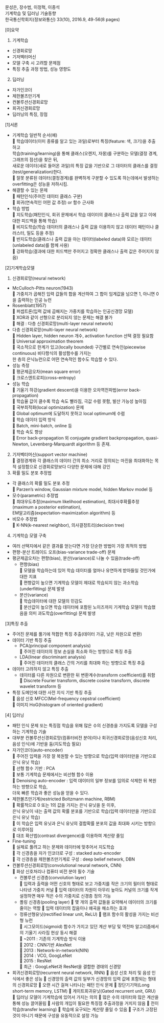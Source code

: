 문성은, 장수범, 이정혁, 이종석   
기계학습 및 딥러닝 기술동향   
한국통신학회지(정보와통신) 33(10), 2016.9, 49-56(8 pages)   

[0]요약   
1. 기계학습
- 신경회로망
- 기저벡터머신   
- 모델 구축 시 고려할 문제점   
- 특징 추출 과정 방법, 성능 영향도   
2. 딥러닝
- 자가인코더
- 제한볼츠만기계
- 컨볼루션신경회로망
- 회귀신경회로망
- 딥러닝의 특징, 장점


[1]서론
* 기계학습 일반적 순서(예)   
	학습데이터(이미 종류를 알고 있는 과일)로부터 특징(feature: 색, 크기)을 추출하고       
학습(training/learning)을 통해 클래스(오렌지, 자몽)를 구분하는 모델(결정 경계, 그래프의 점선)을 찾은 뒤,     
새로운 데이터(새로 들어온 과일)의 특징 값을 기반으로 그 데이터의 클래스를 결정(test/generalization)한다.     
	잘못 분류된 데이터(결정경계)를 완벽하게 구분할 수 있도록 하는데에서 발생하는 overfitting은 성능을 저하시킴.      
* 해결할 수 있는 문제   
	패턴인식(주어진 데이터 클래스 구분)   
	회귀(연속적인 어떤 값 추정) or 함수 근사화   
* 학습 방법   
	지도학습(패턴인식, 회귀 문제에서 학습 데이터의 클래스나 출력 값을 알고 이에 대한 피드백을 통해 학습)   
	비지도학습(학습 데이터의 클래스나 출력 값을 이용하지 않고 데이터 패턴이나 클러스터, 밀도 등을 추정)   
	반지도학습(클래스나 출력 값을 아는 데이터(labeled data)와 모르는 데이터(unlabeled data)를 함께 사용)   
	강화학습(결과에 대한 피드백만 주어지고 정확한 클래스나 출력 값은 주어지지 않음)   

[2]기계학습모델   
1. 신경회로망(neural network)    
*	McCulloch-Pitts neuron(1943)   
   가중치가 곱해진 입력 값들의 합을 계산하여 그 합이 임계값을 넘으면 1, 아니면 0을 출력하는 인공 뉴런   
*	Rosenblatt(1957)   
  	퍼셉트론(입력 값에 곱해지는 가중치를 학습하는 인공신경망 모델)   
  	XOR과 같이 선형으로 분리되지 않는 문제는 해결 불가   
  	해결 : 다층 신경회로망(multi-layer neural network)    
*	다층 신경회로망(multi-layer neural network)   
  	Hidden layer, hidden neuron 개수, activation function 선택 결정 필요함   
  	Universal approximation theorem         
    	국소적으로 한계가 있고(locally bounded) 구간별로 연속인(piecewise continuous) 비다항식의 활성함수를 가지는    
    한 층의 은닉뉴런으로 어떤 연속적인 함수도 학습할 수 있다.   
*	성능 측정   
  	평균제곱오차(mean square error)   
  	크로스엔트로피(cross-entropy)   
*	성능 학습   
  	기울기 하강(gradient descent)을 이용한 오차역전파법(error back-propagation)   
  	학습율 값이 클수록 학습 속도 빨라짐, 극값 수렴 못함, 발산 가능성 높아짐   
  	국부최적화(local optimization) 문제   
    	Global optimum에 도달하지 못하고 local optimum에 수렴   
  	학습 데이터 입력 방식   
    	Batch, mini-batch, online 등   
  	학습 속도 향상   
    	Error back-propagation 외 conjugate gradient backpropagation, quasi-Newton, Levenberg-Marquardt algorithm 등 존재.   
2. 기저벡터머신(support vector machine)   
  	결정경계와 각 클래스의 데이터 간의 최소 거리로 정의되는 마진을 최대화하는 목적 설정함으로 
  신경회로망보다 다양한 문제에 대해 강인     
3. 확률 밀도 분포 추정법   
  *	각 클래스의 확률 밀도 분포 추정   
    	Parzen’s window, Gaussian mixture model, hidden Markov model 등   
  *	모수(parametric) 추정법   
    	최대우도추정(maximum likelihood estimation), 최대사후확률추정(maximum a posterior estimation),   
    EM알고리즘(expectation-maximization algorithm) 등   
  *	비모수 추정법   
    	K-NN(k-nearest neighbor), 의사결정트리(decision tree)   
4. 기계학습 모델 구축   
  *	여러 선택지에서 같은 결과를 얻는다면 가장 단순한 방법이 가장 최적의 방법   
  *	편향-분산 트레이드 오프(bias-variance trade-off) 문제   
  * 평균제곱오차는 편향(bias), 분산(variance)로 나눌 수 있음(trade-off)    
      *	편향(bias)   
        	모델을 학습하는데 있어 학습 데이터를 얼마나 유연하게 받아들일 것인가에 대한 지표   
        	편향값이 높으면 기계학습 모델이 제대로 학습되지 않는 과소학습(underfitting) 문제 발생    
      *	분산(variance)    
        	학습데이터에 대한 모델의 민감도    
        	분산값이 높으면 학습 데이터에 포함된 노이즈까지 기계학습 모델이 학습했음을 의미 과도학습(overfitting) 문제 발생    
 
[3]특징 추출   
*	주어진 문제를 풀기에 적합한 특징 추출(데이터 가공, 낮은 차원으로 변환)   
  *	데이터 기반 특징 추출   
    *	PCA(principal component analysis)   
    	주어진 데이터의 정보 손실을 최소화 하는 방향으로 특징 추출   
    *	LDA(linear discriminant analysis)   
    	주어진 데이터의 클래스 간의 거리를 최대화 하는 방향으로 특징 추출   
*	데이터 고려하지 않고 특징 추출   
    *	데이터를 다른 차원으로 변환한 뒤 변환계수(transform coefficient)를 취함   
      	Discrete Fourier transform, discrete cosine transform, discrete wavelet transform 등   
*	특정 도메인에 대한 사전 지식 기반 특징 추출   
  	음성 신호 MFCC(Mel-frequency cepstral coefficient)   
  	이미지 HoG(histogram of oriented gradient)   

[4] 딥러닝
  *	패턴 인식 문제 또는 특징점 학습을 위해 많은 수의 신경층을 가지도록 모델을 구성하는 기계학습 기술
  *	대부분 컨볼루션신경회로망(컴퓨터비전 분야)이나 회귀신경회로망(음성신호 처리, 음성 인식)에 기반을 둠(지도학습 필요)
  *	자가인코더(auto-encoder)   
    	주어진 입력을 가장 잘 복원할 수 있는 방향으로 학습(입력 데이터만을 기반으로 은닉 유닛 학습)   
    	선형 함수 기반 : PCA   
    	보통 기계학습 문제에서는 비선형 함수 이용   
    	Denoising auto-encoder : 입력 데이터의 일부 정보를 임의로 삭제한 뒤 복원하는 방향으로 학습,   
    더욱 빠른 학습과 좋은 성능을 얻을 수 있다.   
  *	제한볼츠만기계(restricted Boltzmann machine, RBM)   
    	확률적으로 0 또는 1의 값을 가지는 은닉 유닛을 둔 이후,    
    은닉 유닛이 내는 출력 값의 확률 분포를 기반으로 학습(입력 데이터만을 기반으로 은닉 유닛 학습)   
    	이 학습은 입력 유닛과 은닉 유닛의 결합확률 분포의 값을 최대화 시키는 방향으로 이루어짐   
    	대조 확산법(contrast divergence)를 이용하여 계산량 줄임   
  *	Fine-tuning   
    	실제로 풀려고 하는 문제와 데이터에 맞추어서 지도학습        
    	각 신경층을 자가 인코더로 구성 : stacked auto-encoder      
    	각 신경층을 제한볼츠만기계로 구성 : deep belief network, DBN      
  *	컨볼루션신경회로망(convolutional neural network, CNN)   
    	화상 신호처리나 컴퓨터 비전 분야 필수 기술   
    *	컨볼루션 신경층(convolution layer)   
    	입력과 출력을 어떤 신호의 형태로 보고 가중치를 작은 크기의 필터의 형태로 나타낸 가중치 커널
    	입력 데이터의 차원이 아무리 높아도 커널의 크기를 작게 설정하면 매우 적은 수의 가중치로 신경층 정의 가능
    *	폴링 신경층(pooling layer)
    	몇 개의 출력 값들을 요약해서 데이터의 크기를 줄이는 역할
    	입력 데이터의 잡음이나 왜곡을 해소하는 효과
    *	정류선형유닛(rectified linear unit, ReLU)
    	램프 함수의 활성을 가지는 비선형 뉴런   
    	시그모이드(sigmoid) 함수가 가지고 있던 계산 부담 및 역전파 알고리즘에서의 기울기 사라짐 현상 동시 해결   
    	~2011 : 기존의 기계학습 방식 이용   
    	2012 : CNN기반 AlexNet   
    	2013 : Network-in-network(NIN)   
    	2014 : VCG, GoogLeNet   
    	2015 : ResNet   
    	최근 : GoogLeNet과 ResNet을 결합한 경태의 신경망   
  *	회귀신경회로망(recurrent neural network, RNN)
    	음성 신호 처리 및 음성 인식에서 좋은 성능
    	신경망의 출력 값의 일부가 신경망의 입력 값에 포함되는 형태의 신경회로망
    	오랜 시간 걸쳐 나타나는 패턴 인식 문제
    	장단기기억(Long short-term memory, LSTM)
    	게이트회귀유닛(Gated recurrent unit, GRU)
    	딥러닝 모델이 기계학습에 있어서 가지는 의의
    	많은 수의 데이터와 많은 계산을 통해 성능 끌어올림
    	사람의 개입이 필요한 특징점 추출과정을 거치지 않음
    	전이학습(transfer learning)
    	학습에 요구되는 계산량 줄일 수 있음
    	구조가 고정된 것이 아니기 때문에 구성을 유동적으로 설정 가능











